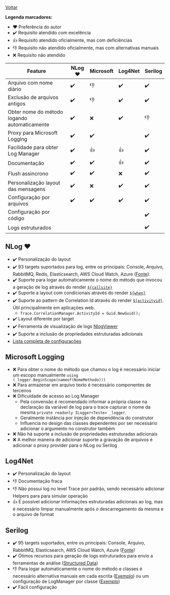 [Voltar](../README.md)

**Legenda marcadores:**

- :heart: Preferência do autor
- :heavy_check_mark: Requisito atendido com excelência
- :+1: Requisito atendido oficialmente, mas com deficiências
- :-1: Requisito não atendido oficialmente, mas com alternativas manuais
- :x: Requisito não atendido

| Feature                                       | NLog :heart:          | Microsoft             | Log4Net               | Serilog             |
|-----------------------------------------------|-----------------------|-----------------------|-----------------------|---------------------|
| Arquivo com nome diário                       | :heavy_check_mark:    | :-1:                  | :heavy_check_mark:    | :heavy_check_mark:  |
| Exclusão de arquivos antigos                  | :heavy_check_mark:    | :-1:                  | :heavy_check_mark:    | :heavy_check_mark:  |
| Obter nome do método logando automaticamente  | :heavy_check_mark:    | :x:                   | :heavy_check_mark:    | :-1:                |
| Proxy para Microsoft Logging                  | :heavy_check_mark:    | :heavy_check_mark:    |                       | :heavy_check_mark:  |
| Facilidade para obter Log Manager             | :heavy_check_mark:    | :+1:                  | :+1:                  | :heavy_check_mark:  |
| Documentação                                  | :heavy_check_mark:    | :heavy_check_mark:    | :+1:                  | :heavy_check_mark:  |
| Flush assincrono                              | :heavy_check_mark:    | :heavy_check_mark:    | :x:                   | :heavy_check_mark:  |
| Personalização layout das mensagens           | :heavy_check_mark:    | :x:                   | :heavy_check_mark:    | :heavy_check_mark:  |
| Configuração por arquivos                     | :heavy_check_mark:    | :heavy_check_mark:    | :heavy_check_mark:    | :heavy_check_mark:  |
| Configuração por código                       |                       |                       |                       | :heavy_check_mark:  |
| Logs estruturados                             |                       |                       |                       | :heavy_check_mark:  |

## NLog :heart:

- :heavy_check_mark: Personalização do layout
- :heavy_check_mark: 93 targets suportados para log, entre os principais: Console, Arquivo, RabbitMQ, Redis, Elasticsearch, AWS Cloud Watch, Azure ([Fonte](https://nlog-project.org/config/)).
- :heavy_check_mark: Suporte para logar automaticamente o nome do método que invocou a geração de log através do render [`${callsite}`](https://github.com/NLog/NLog/wiki/Callsite-Layout-Renderer)
- :heavy_check_mark: Suporte a layout com condicionais através do render [`${when}`](https://github.com/NLog/NLog/wiki/When-Layout-Renderer)
- :heavy_check_mark: Suporte ao pattern de Correlation Id através do render [`${activityid}`](https://github.com/NLog/NLog/wiki/Trace-Activity-Id-Layout-Renderer). Útil principalmente em aplicações web.
  - ```Trace.CorrelationManager.ActivityId = Guid.NewGuid();```
- :heavy_check_mark: Layout diferente por target
- :heavy_check_mark: Ferramenta de visualização de logs [NlogViewer](https://github.com/dojo90/NLogViewer)
- :heavy_check_mark: Suporte a inclusão de propriedades estruturadas adicionais
- [Lista completa de configurações](https://nlog-project.org/config/?tab=layout-renderers)

## Microsoft Logging

- :x: Para obter o nome do método que chamou o log é necessário iniciar um escopo manualmente ```using (_logger.BeginScope(nameof(NomeMethodo)))```
- :x: Para armazenar em arquivo texto é necessário componentes de terceiros
- :x: Dificuldade de acesso ao Log Manager
  - Pela convensão é recomendado informar a própria classe na declaração da variável de log para o trace capturar o nome da mesma ```private readonly ILogger<Teste> _logger```.
  - Geralmente instância por injeção de dependência do construtor
  - Influencia no design das classes dependentes por ser necessário adicionar o argumento no construtor também
- :x: Não há suporte a inclusão de propriedades estruturadas adicionais
- :x: A melhor maneira de adicionar suporte a gravação de arquivos é adicionar o proxy provider para o NLog ou Serilog

## Log4Net

- :heavy_check_mark: Personalização do layout
- :-1: Documentação fraca
- :-1: Não possui log no level Trace por padrão, sendo necessário adicionar Helpers para para simular operação
- :+1: É possível adicionar informações estruturadas adicionais ao log, mas é necessário limpar manualmente após o descarregamento da mesma e o arquivo de format

## Serilog

- :heavy_check_mark: 95 targets suportados, entre os principais: Console, Arquivo, RabbitMQ, Elasticsearch, AWS Cloud Watch, Azure ([Fonte](https://github.com/serilog/serilog/wiki/Provided-Sinks))
- :heavy_check_mark: Ótimos recursos para geração de logs estruturados para envio a ferramentas de análise ([Structured Data](https://github.com/serilog/serilog/wiki/Structured-Data))
- :-1: Para logar automaticamente o nome do método e classes é necessário alternativa manuais em cada escrita ([Exemplo](https://hovermind.com/serilog/class-name-method-name-and-line-number.html)) ou um configuração de LogManager por classe ([Exemplo](https://benfoster.io/blog/serilog-best-practices/))
- :heavy_check_mark: Fácil configuração